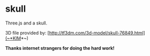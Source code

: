 skull
=====

Three.js and a skull.

3D file provided by:
[http://tf3dm.com/3d-model/skull-76849.html](~*KIM*~)

**Thanks internet strangers for doing the hard work!**
